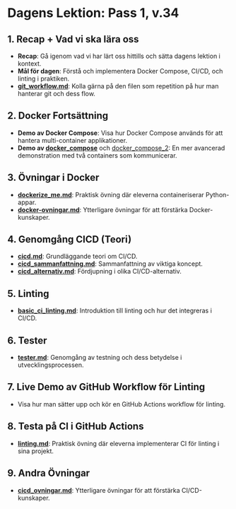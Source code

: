 # Dagens Lektion: Pass 1, v.34

## 1. Recap + Vad vi ska lära oss
- **Recap**: Gå igenom vad vi har lärt oss hittills och sätta dagens lektion i kontext.
- **Mål för dagen**: Förstå och implementera Docker Compose, CI/CD, och linting i praktiken.
- **[git_workflow.md](../../anteckningar/v.33/Pass_2/git_workflow.md)**: Kolla gärna på den filen som repetition på hur man hanterar git och dess flow.

## 2. Docker Fortsättning
- **Demo av Docker Compose**: Visa hur Docker Compose används för att hantera multi-container applikationer.
- **Demo av [docker_compose](../../kod/docker_compose/)** och [docker_compose_2](../../kod/docker_compose_2/): En mer avancerad demonstration med två containers som kommunicerar.

## 3. Övningar i Docker
- **[dockerize_me.md](../../exercises/dockerize_me.md)**: Praktisk övning där eleverna containeriserar Python-appar.
- **[docker-ovningar.md](../../exercises/docker-ovningar.md)**: Ytterligare övningar för att förstärka Docker-kunskaper.

## 4. Genomgång CICD (Teori)
- **[cicd.md](../../anteckningar/v.34/Pass_1/cicd.md)**: Grundläggande teori om CI/CD.
- **[cicd_sammanfattning.md](../../anteckningar/v.34/Pass_1/cicd_sammanfattning.md)**: Sammanfattning av viktiga koncept.
- **[cicd_alternativ.md](../../anteckningar/v.34/Pass_1/cicd_alternativ.md)**: Fördjupning i olika CI/CD-alternativ.

## 5. Linting
- **[basic_ci_linting.md](../../anteckningar/v.34/Pass_1/basic_ci_linting.md)**: Introduktion till linting och hur det integreras i CI/CD.

## 6. Tester
- **[tester.md](../../anteckningar/v.34/Pass_1/tester.md)**: Genomgång av testning och dess betydelse i utvecklingsprocessen.

## 7. Live Demo av GitHub Workflow för Linting
- Visa hur man sätter upp och kör en GitHub Actions workflow för linting.

## 8. Testa på CI i GitHub Actions
- **[linting.md](../../exercises/linting.md)**: Praktisk övning där eleverna implementerar CI för linting i sina projekt.

## 9. Andra Övningar
- **[cicd_ovningar.md](../../exercises/cicd_ovningar.md)**: Ytterligare övningar för att förstärka CI/CD-kunskaper.
